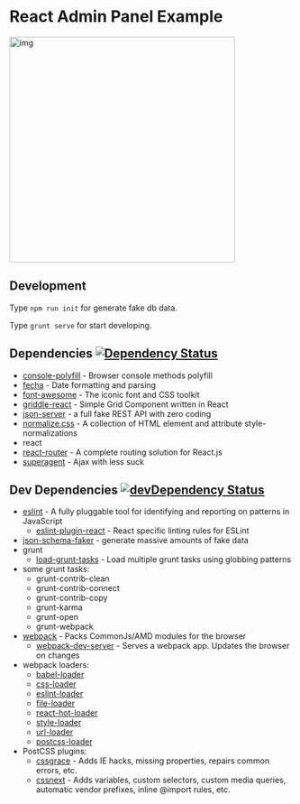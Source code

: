 React Admin Panel Example
===

<img src="https://cloud.githubusercontent.com/assets/1198848/7671756/2dcecc10-fce4-11e4-90a6-71d8a47a307d.png" width="400" alt="img" />

## Development

Type `npm run init` for generate fake db data.

Type `grunt serve` for start developing.


## Dependencies [![Dependency Status](https://david-dm.org/semigradsky/react-admin-example.svg)](https://david-dm.org/semigradsky/react-admin-example)

- [console-polyfill](https://github.com/paulmillr/console-polyfill) - Browser console methods polyfill
- [fecha](https://github.com/taylorhakes/fecha) - Date formatting and parsing
- [font-awesome](https://github.com/FortAwesome/Font-Awesome) - The iconic font and CSS toolkit
- [griddle-react](https://github.com/GriddleGriddle/Griddle) - Simple Grid Component written in React
- [json-server](https://github.com/typicode/json-server) - a full fake REST API with zero coding
- [normalize.css](https://github.com/necolas/normalize.css) - A collection of HTML element and attribute style-normalizations
- react
- [react-router](https://github.com/rackt/react-router) - A complete routing solution for React.js
- [superagent](https://github.com/visionmedia/superagent) - Ajax with less suck

## Dev Dependencies [![devDependency Status](https://david-dm.org/semigradsky/react-admin-example/dev-status.svg)](https://david-dm.org/semigradsky/react-admin-example#info=devDependencies)

- [eslint](https://github.com/eslint/eslint) - A fully pluggable tool for identifying and reporting on patterns in JavaScript
  - [eslint-plugin-react](https://github.com/yannickcr/eslint-plugin-react) - React specific linting rules for ESLint
- [json-schema-faker](https://github.com/pateketrueke/json-schema-faker) - generate massive amounts of fake data
- grunt
  - [load-grunt-tasks](https://github.com/sindresorhus/load-grunt-tasks) - Load multiple grunt tasks using globbing patterns
- some grunt tasks:
  - grunt-contrib-clean
  - grunt-contrib-connect
  - grunt-contrib-copy
  - grunt-karma
  - grunt-open
  - grunt-webpack
- [webpack](https://github.com/webpack/webpack) - Packs CommonJs/AMD modules for the browser
  - [webpack-dev-server](https://github.com/webpack/webpack-dev-server) - Serves a webpack app. Updates the browser on changes
- webpack loaders:
  - [babel-loader](https://github.com/babel/babel-loader)
  - [css-loader](https://github.com/webpack/css-loader)
  - [eslint-loader](https://github.com/MoOx/eslint-loader)
  - [file-loader](https://github.com/webpack/file-loader)
  - [react-hot-loader](https://github.com/gaearon/react-hot-loader)
  - [style-loader](https://github.com/webpack/style-loader)
  - [url-loader](https://github.com/webpack/url-loader)
  - [postcss-loader](https://github.com/postcss/postcss-loader)
- PostCSS plugins:
  - [cssgrace](https://github.com/cssdream/cssgrace) - Adds IE hacks, missing properties, repairs common errors, etc.
  - [cssnext](https://github.com/cssnext/cssnext) - Adds variables, custom selectors, custom media queries, automatic vendor prefixes, inline @import rules, etc.

